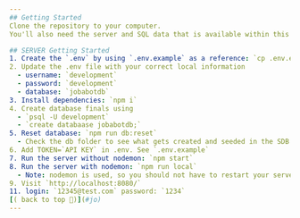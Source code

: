 ```yaml
---
## Getting Started
Clone the repository to your computer.
You'll also need the server and SQL data that is available within this same github repository.

## SERVER Getting Started
1. Create the `.env` by using `.env.example` as a reference: `cp .env.example .env`
2. Update the .env file with your correct local information
  - username: `development`
  - password: `development`
  - database: `jobabotdb`
3. Install dependencies: `npm i`
4. Create database finals using
  - `psql -U development`
  - `create databaase jobabotdb;`
5. Reset database: `npm run db:reset`
  - Check the db folder to see what gets created and seeded in the SDB
6. Add TOKEN=`API KEY` in .env. See `.env.example`
7. Run the server without nodemon: `npm start`
8. Run the server with nodemon: `npm run local`
  - Note: nodemon is used, so you should not have to restart your server
9. Visit `http://localhost:8080/`
11. login: `12345@test.com` password: `1234`
[( back to top 🔺)](#jo)
---
```


